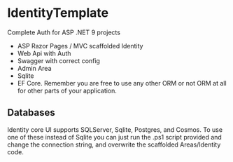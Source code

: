 # IdentityTemplate

Complete Auth for ASP .NET 9 projects

* ASP Razor Pages / MVC scaffolded Identity
* Web Api with Auth
* Swagger with correct config
* Admin Area
* Sqlite
* EF Core. Remember you are free to use any other ORM or not ORM at all for other parts of your application.

## Databases
Identity core UI supports SQLServer, Sqlite, Postgres, and Cosmos.
To use one of these instead of Sqlite you can just run the .ps1 script provided and change the connection string, and overwrite the scaffolded Areas/Identity code.
